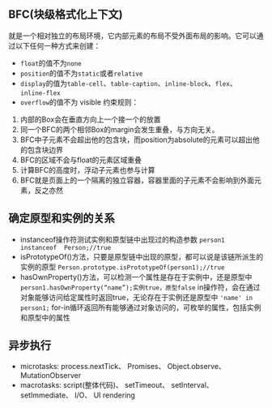 ## BFC(块级格式化上下文)
就是一个相对独立的布局环境，它内部元素的布局不受外面布局的影响。它可以通过以下任何一种方式来创建： 
- `float`的值不为`none`
- `position`的值不为`static`或者`relative`
- `display`的值为`table-cell`、`table-caption`、`inline-block`、`flex`、 `inline-flex`
- `overflow`的值不为 visible
约束规则：
1. 内部的Box会在垂直方向上一个接一个的放置
2. 同一个BFC的两个相邻Box的margin会发生重叠，与方向无关。
3. BFC中子元素不会超出他的包含块，而position为absolute的元素可以超出他的包含块边界
4. BFC的区域不会与float的元素区域重叠
5. 计算BFC的高度时，浮动子元素也参与计算
6. BFC就是页面上的一个隔离的独立容器，容器里面的子元素不会影响到外面元素，反之亦然

## 确定原型和实例的关系
- instanceof操作符测试实例和原型链中出现过的构造参数
`person1  instanceof  Person;//true`
- isPrototypeOf()方法，只要是原型链中出现的原型，都可以说是该链所派生的实例的原型
`Person.prototype.isPrototypeOf(person1);//true`
- hasOwnProperty()方法，可以检测一个属性是存在于实例中，还是原型中
`person1.hasOwnProperty(“name”);实例true，原型false`
in操作符，会在通过对象能够访问给定属性时返回true，无论存在于实例还是原型中
`'name' in person1;`
for-in循环返回所有能够通过对象访问的，可枚举的属性，包括实例和原型中的属性

## 异步执行
- microtasks: process.nextTick、 Promises、 Object.observe、 MutationObserver
- macrotasks: script(整体代码)、 setTimeout、 setInterval、 setImmediate、 I/O、 UI rendering 
